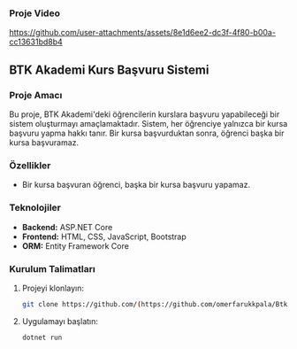 ### Proje Video
https://github.com/user-attachments/assets/8e1d6ee2-dc3f-4f80-b00a-cc13631bd8b4

## BTK Akademi Kurs Başvuru Sistemi

### Proje Amacı
Bu proje, BTK Akademi'deki öğrencilerin kurslara başvuru yapabileceği bir sistem oluşturmayı amaçlamaktadır. Sistem, her öğrenciye yalnızca bir kursa başvuru yapma hakkı tanır. Bir kursa başvurduktan sonra, öğrenci başka bir kursa başvuramaz.


### Özellikler
- Bir kursa başvuran öğrenci, başka bir kursa başvuru yapamaz.

### Teknolojiler
- **Backend:** ASP.NET Core
- **Frontend:** HTML, CSS, JavaScript, Bootstrap
- **ORM:** Entity Framework Core

### Kurulum Talimatları
1. Projeyi klonlayın:
   ```bash
   git clone https://github.com/(https://github.com/omerfarukkpala/BtkAkademiRegisterForm/)
   ```
2. Uygulamayı başlatın:
   ```bash
   dotnet run
   ```
